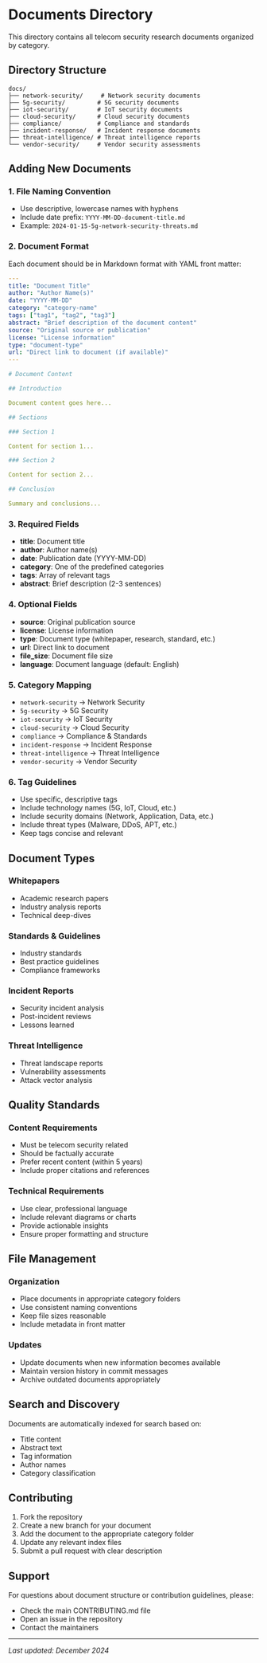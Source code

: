 # Documents Directory

This directory contains all telecom security research documents organized by category.

## Directory Structure

```
docs/
├── network-security/     # Network security documents
├── 5g-security/         # 5G security documents  
├── iot-security/        # IoT security documents
├── cloud-security/      # Cloud security documents
├── compliance/          # Compliance and standards
├── incident-response/   # Incident response documents
├── threat-intelligence/ # Threat intelligence reports
└── vendor-security/     # Vendor security assessments
```

## Adding New Documents

### 1. File Naming Convention
- Use descriptive, lowercase names with hyphens
- Include date prefix: `YYYY-MM-DD-document-title.md`
- Example: `2024-01-15-5g-network-security-threats.md`

### 2. Document Format
Each document should be in Markdown format with YAML front matter:

```yaml
---
title: "Document Title"
author: "Author Name(s)"
date: "YYYY-MM-DD"
category: "category-name"
tags: ["tag1", "tag2", "tag3"]
abstract: "Brief description of the document content"
source: "Original source or publication"
license: "License information"
type: "document-type"
url: "Direct link to document (if available)"
---

# Document Content

## Introduction

Document content goes here...

## Sections

### Section 1

Content for section 1...

### Section 2

Content for section 2...

## Conclusion

Summary and conclusions...
```

### 3. Required Fields
- **title**: Document title
- **author**: Author name(s)
- **date**: Publication date (YYYY-MM-DD)
- **category**: One of the predefined categories
- **tags**: Array of relevant tags
- **abstract**: Brief description (2-3 sentences)

### 4. Optional Fields
- **source**: Original publication source
- **license**: License information
- **type**: Document type (whitepaper, research, standard, etc.)
- **url**: Direct link to document
- **file_size**: Document file size
- **language**: Document language (default: English)

### 5. Category Mapping
- `network-security` → Network Security
- `5g-security` → 5G Security
- `iot-security` → IoT Security
- `cloud-security` → Cloud Security
- `compliance` → Compliance & Standards
- `incident-response` → Incident Response
- `threat-intelligence` → Threat Intelligence
- `vendor-security` → Vendor Security

### 6. Tag Guidelines
- Use specific, descriptive tags
- Include technology names (5G, IoT, Cloud, etc.)
- Include security domains (Network, Application, Data, etc.)
- Include threat types (Malware, DDoS, APT, etc.)
- Keep tags concise and relevant

## Document Types

### Whitepapers
- Academic research papers
- Industry analysis reports
- Technical deep-dives

### Standards & Guidelines
- Industry standards
- Best practice guidelines
- Compliance frameworks

### Incident Reports
- Security incident analysis
- Post-incident reviews
- Lessons learned

### Threat Intelligence
- Threat landscape reports
- Vulnerability assessments
- Attack vector analysis

## Quality Standards

### Content Requirements
- Must be telecom security related
- Should be factually accurate
- Prefer recent content (within 5 years)
- Include proper citations and references

### Technical Requirements
- Use clear, professional language
- Include relevant diagrams or charts
- Provide actionable insights
- Ensure proper formatting and structure

## File Management

### Organization
- Place documents in appropriate category folders
- Use consistent naming conventions
- Keep file sizes reasonable
- Include metadata in front matter

### Updates
- Update documents when new information becomes available
- Maintain version history in commit messages
- Archive outdated documents appropriately

## Search and Discovery

Documents are automatically indexed for search based on:
- Title content
- Abstract text
- Tag information
- Author names
- Category classification

## Contributing

1. Fork the repository
2. Create a new branch for your document
3. Add the document to the appropriate category folder
4. Update any relevant index files
5. Submit a pull request with clear description

## Support

For questions about document structure or contribution guidelines, please:
- Check the main CONTRIBUTING.md file
- Open an issue in the repository
- Contact the maintainers

---

*Last updated: December 2024*
